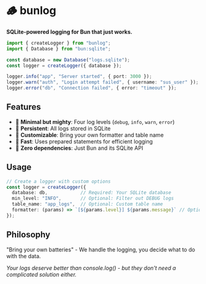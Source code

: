 # 🪵 bunlog

**SQLite-powered logging for Bun that just works.**

```ts
import { createLogger } from "bunlog";
import { Database } from "bun:sqlite";

const database = new Database("logs.sqlite");
const logger = createLogger({ database });

logger.info("app", "Server started", { port: 3000 });
logger.warn("auth", "Login attempt failed", { username: "sus_user" });
logger.error("db", "Connection failed", { error: "timeout" });
```

## Features

- 🔋 **Minimal but mighty**: Four log levels (`debug`, `info`, `warn`, `error`)
- 💾 **Persistent**: All logs stored in SQLite
- 🎨 **Customizable**: Bring your own formatter and table name
- 🚀 **Fast**: Uses prepared statements for efficient logging
- 🧩 **Zero dependencies**: Just Bun and its SQLite API

## Usage

```ts
// Create a logger with custom options
const logger = createLogger({
  database: db,            // Required: Your SQLite database
  min_level: "INFO",       // Optional: Filter out DEBUG logs
  table_name: "app_logs",  // Optional: Custom table name
  formatter: (params) => `[${params.level}] ${params.message}` // Optional: Custom format
});
```

## Philosophy

"Bring your own batteries" - We handle the logging, you decide what to do with the data.

*Your logs deserve better than console.log() - but they don't need a complicated solution either.*
